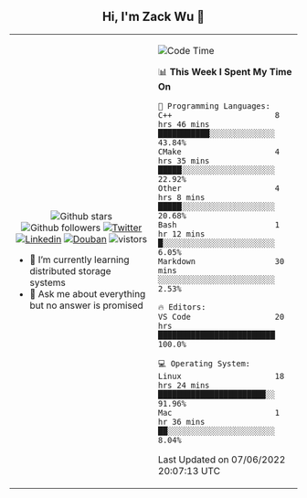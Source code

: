 <h2 align="center"> Hi, I'm Zack Wu 👋 </h2>

<table>
    <tr>
        <td valign="center" width="50%">
            <p align="center">
              <img src="https://img.shields.io/github/stars/izackwu?style=social" alt="Github stars" />
              <img src="https://img.shields.io/github/followers/izackwu?style=social" alt="Github followers" />
              <a href="https://twitter.com/_zackwu"><img src="https://img.shields.io/badge/@__zackwu-1DA1F2?style=flat&logo=Twitter&logoColor=white" alt="Twitter"/></a>
              <a href="https://www.linkedin.com/in/izackwu/?locale=en_US"><img src="https://img.shields.io/badge/@izackwu-0073b1?style=flat&logo=LinkedIn&logoColor=white" alt="Linkedin" /></a>
              <a href="https://www.douban.com/people/keith1"><img src="https://img.shields.io/badge/@keith1-007722?style=flat&logo=Douban&logoColor=white" alt="Douban" /></a>
              <img src="https://visitor-badge.glitch.me/badge?page_id=keithnull" alt="vistors" />
            </p>
            <ul>
                <li>🌱 I’m currently learning distributed storage systems</li>
                <li>💬 Ask me about everything but no answer is promised</li>
            </ul>
        </td>
       <td valign="top" width="50%">
    
<!--START_SECTION:waka-->
![Code Time](http://img.shields.io/badge/Code%20Time-0%20secs-blue)

📊 **This Week I Spent My Time On** 

```text
💬 Programming Languages: 
C++                      8 hrs 46 mins       ███████████░░░░░░░░░░░░░░   43.84% 
CMake                    4 hrs 35 mins       █████░░░░░░░░░░░░░░░░░░░░   22.92% 
Other                    4 hrs 8 mins        █████░░░░░░░░░░░░░░░░░░░░   20.68% 
Bash                     1 hr 12 mins        █░░░░░░░░░░░░░░░░░░░░░░░░   6.05% 
Markdown                 30 mins             ░░░░░░░░░░░░░░░░░░░░░░░░░   2.53%

🔥 Editors: 
VS Code                  20 hrs              █████████████████████████   100.0%

💻 Operating System: 
Linux                    18 hrs 24 mins      ███████████████████████░░   91.96% 
Mac                      1 hr 36 mins        ██░░░░░░░░░░░░░░░░░░░░░░░   8.04%

```


 Last Updated on 07/06/2022 20:07:13 UTC
<!--END_SECTION:waka-->
</td></tr>
</table>


